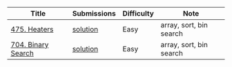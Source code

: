 |Title|Submissions|Difficulty|Note|
|------|------|------|------|
[475. Heaters](https://leetcode.com/problems/heaters/)|[solution](https://github.com/zybotian/leetcode/blob/master/src/main/java/binarysearch/FindRadius.java)|Easy|array, sort, bin search|
[704. Binary Search](https://leetcode.com/problems/binary-search/)|[solution](https://github.com/zybotian/leetcode/blob/master/src/main/java/binarysearch/Search.java)|Easy|array, sort, bin search|